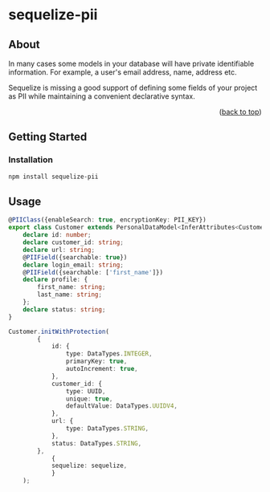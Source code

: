 

# sequelize-pii

<!-- ABOUT THE PROJECT -->
## About 


In many cases some models in your database will have private identifiable information.
For example, a user's email address, name, address etc.

Sequelize is missing a good support of defining some fields of your
project as PII while maintaining a convenient declarative syntax.

<p align="right">(<a href="#top">back to top</a>)</p>




<!-- GETTING STARTED -->
## Getting Started


### Installation

```bash
npm install sequelize-pii
```


<!-- USAGE EXAMPLES -->
## Usage

```ts
@PIIClass({enableSearch: true, encryptionKey: PII_KEY})
export class Customer extends PersonalDataModel<InferAttributes<Customer>, InferCreationAttributes<Customer>> {
    declare id: number;
    declare customer_id: string;
    declare url: string;
    @PIIField({searchable: true})
    declare login_email: string;
    @PIIField({searchable: ['first_name']})
    declare profile: {
        first_name: string;
        last_name: string;
    };
    declare status: string;
}

Customer.initWithProtection(
        {
            id: {
                type: DataTypes.INTEGER,
                primaryKey: true,
                autoIncrement: true,
            },
            customer_id: {
                type: UUID,
                unique: true,
                defaultValue: DataTypes.UUIDV4,
            },
            url: {
                type: DataTypes.STRING,
            },
            status: DataTypes.STRING,
        },
            {
            sequelize: sequelize,
            }
    );
```

